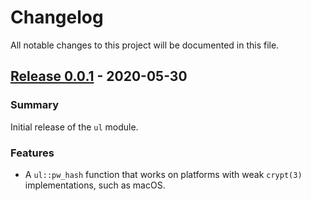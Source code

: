 # Changelog

All notable changes to this project will be documented in this file.

## [Release 0.0.1] - 2020-05-30

### Summary

Initial release of the `ul` module.

### Features

  - A `ul::pw_hash` function that works on platforms with weak `crypt(3)`
    implementations, such as macOS.

[Release 0.0.1]: https://github.com/Sharpie/bolt-op_data/compare/fb4debd...0.0.1
